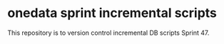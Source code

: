 # onedata sprint incremental scripts
This repository is to version control incremental DB scripts Sprint 47.
